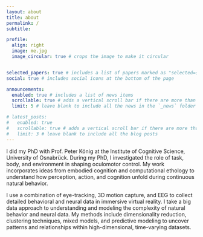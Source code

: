 ```yaml
---
layout: about
title: about
permalink: /
subtitle:

profile:
  align: right
  image: me.jpg
  image_circular: true # crops the image to make it circular


selected_papers: true # includes a list of papers marked as "selected={true}"
social: true # includes social icons at the bottom of the page

announcements:
  enabled: true # includes a list of news items
  scrollable: true # adds a vertical scroll bar if there are more than 3 news items
  limit: 5 # leave blank to include all the news in the `_news` folder

# latest_posts:
#   enabled: true
#   scrollable: true # adds a vertical scroll bar if there are more than 3 new posts items
#   limit: 3 # leave blank to include all the blog posts
---
```


I did my PhD with Prof. Peter König at the Institute of Cognitive Science, University of Osnabrück. During my PhD, I investigated the role of task, body, and environment in shaping oculomotor control. My work incorporates ideas from embodied cognition and computational ethology to understand how perception, action, and cognition unfold during continuous natural behavior. 


I use a combination of eye-tracking, 3D motion capture, and EEG to collect detailed behavioral and neural data in immersive virtual reality. I take a big data approach to understanding and modeling the complexity of natural behavior and neural data. My methods include dimensionality reduction, clustering techniques, mixed models, and predictive modeling to uncover patterns and relationships within high-dimensional, time-varying datasets.
